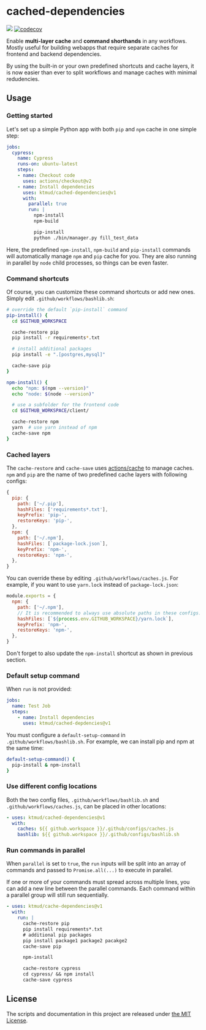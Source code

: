 # cached-dependencies

[![](https://github.com/ktmud/cached-dependencies/workflows/Tests/badge.svg)](https://github.com/ktmud/cached-dependencies/actions?query=workflow%3ATests) [![codecov](https://codecov.io/gh/ktmud/cached-dependencies/branch/master/graph/badge.svg)](https://codecov.io/gh/ktmud/cached-dependencies)

Enable **multi-layer cache** and **command shorthands** in any workflows. Mostly useful for building webapps that require separate caches for frontend and backend dependencies.

By using the built-in or your own predefined shortcuts and cache layers, it is now easier than ever to split workflows and manage caches with minimal redudencies.

## Usage

### Getting started

Let's set up a simple Python app with both `pip` and `npm` cache in one simple step:

```yaml
jobs:
  cypress:
    name: Cypress
    runs-on: ubuntu-latest
    steps:
    - name: Checkout code
      uses: actions/checkout@v2
    - name: Install dependencies
      uses: ktmud/cached-dependencies@v1
      with:
        parallel: true
        run: |
          npm-install
          npm-build

          pip-install
          python ./bin/manager.py fill_test_data
```

Here, the predefined `npm-install`, `npm-build` and `pip-install` commands will automatically manage `npm` and `pip` cache for you. They are also running in parallel by `node` child processes, so things can be even faster.

### Command shortcuts

Of course, you can customize these command shortcuts or add new ones. Simply edit `.github/workflows/bashlib.sh`:

```bash
# override the default `pip-install` command
pip-install() {
  cd $GITHUB_WORKSPACE

  cache-restore pip
  pip install -r requirements*.txt

  # install additional packages
  pip install -e ".[postgres,mysql]"

  cache-save pip
}

npm-install() {
  echo "npm: $(npm --version)"
  echo "node: $(node --version)"

  # use a subfolder for the frontend code
  cd $GITHUB_WORKSPACE/client/

  cache-restore npm
  yarn  # use yarn instead of npm
  cache-save npm
}
```

### Cached layers

The `cache-restore` and `cache-save` uses [actions/cache](https://github.com/actions/cache) to manage caches. `npm` and `pip` are the name of two predefined cache layers with following configs:

```js
{
  pip: {
    path: ['~/.pip'],
    hashFiles: ['requirements*.txt'],
    keyPrefix: 'pip-',
    restoreKeys: 'pip-',
  },
  npm: {
    path: ['~/.npm'],
    hashFiles: [`package-lock.json`],
    keyPrefix: 'npm-',
    restoreKeys: 'npm-',
  },
}
```

You can override these by editing `.github/workflows/caches.js`. For example, if you want to use `yarn.lock` instead of `package-lock.json`:

```js
module.exports = {
  npm: {
    path: ['~/.npm'],
    // It is recommended to always use absolute paths in these configs.
    hashFiles: [`${process.env.GITHUB_WORKSPACE}/yarn.lock`],
    keyPrefix: 'npm-',
    restoreKeys: 'npm-',
  },
}
```

Don't forget to also update the `npm-install` shortcut as shown in previous section.

### Default setup command

When `run` is not provided:

```yaml
jobs:
  name: Test Job
  steps:
    - name: Install dependencies
      uses: ktmud/cached-depdencies@v1
```

You must configure a `default-setup-command` in `.github/workflows/bashlib.sh`. For example, we can install pip and npm at the same time:

```bash
default-setup-command() {
  pip-install & npm-install
}
```

### Use different config locations

Both the two config files, `.github/workflows/bashlib.sh` and `.github/workflows/caches.js`, can be placed in other locations:

```yaml
- uses: ktmud/cached-dependencies@v1
  with:
    caches: ${{ github.workspace }}/.github/configs/caches.js
    bashlib: ${{ github.workspace }}/.github/configs/bashlib.sh
```

### Run commands in parallel

When `parallel` is set to `true`, the `run` inputs will be split into an array of commands and passed to `Promise.all(...)` to execute in parallel.

If one or more of your commands must spread across multiple lines, you can add a new line between the parallel commands. Each command within a parallel group will still run sequentially.

```yaml
- uses: ktmud/cache-dependencies@v1
  with:
    run: |
      cache-restore pip
      pip install requirements*.txt
      # additional pip packages
      pip install package1 package2 pacakge2
      cache-save pip

      npm-install

      cache-restore cypress
      cd cypress/ && npm install
      cache-save cypress
```

## License

The scripts and documentation in this project are released under [the MIT License](LICENSE).
